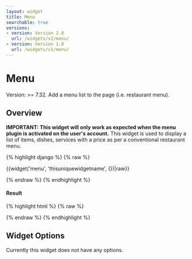 ```yaml
---
layout: widget
title: Menu
searchable: true
versions:
- version: Version 2.0
  url: /widgets/v2/menu/
- version: Version 1.0
  url: /widgets/v1/menu/
---
```


# Menu

Version: >= 7.32. Add a menu list to the page (i.e. restaurant menu).

## Overview

**IMPORTANT: This widget will only work as expected when the menu plugin is activated on the user's account.** This widget is used to display a list of items, dishes, services with a price as per a conventional restaurant menu.

{% highlight django %}
{% raw %}

  {{widget('menu', 'thisuniquewidgetname', {})|raw}}

{% endraw %}
{% endhighlight %}


<h4>Result</h4>
{% highlight html %}
{% raw %}

  <!-- v2 widget HTML output -->

{% endraw %}
{% endhighlight %}

## Widget Options

Currently this widget does not have any options.
